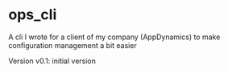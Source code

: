 # ops_cli
A cli I wrote for a client of my company (AppDynamics) to make configuration management a bit easier

Version v0.1: initial version

